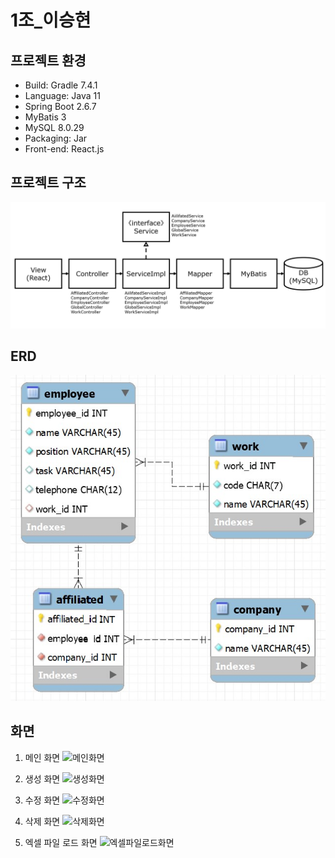 # 1조_이승현

## 프로젝트 환경
- Build: Gradle 7.4.1
- Language: Java 11
- Spring Boot 2.6.7
- MyBatis 3
- MySQL 8.0.29
- Packaging: Jar
- Front-end: React.js

## 프로젝트 구조
![ERD](media/images/structure.jpg)

## ERD
![ERD](media/images/erd.jpg)

## 화면
1. 메인 화면
   ![메인화면](public/assets/home.jpg)

2. 생성 화면
   ![생성화면](public/assets/create.jpg)

3. 수정 화면
   ![수정화면](public/assets/update.jpg)

4. 삭제 화면
   ![삭제화면](public/assets/delete.jpg)
   
5. 엑셀 파일 로드 화면
   ![엑셀파일로드화면](public/assets/excel.jpg)
